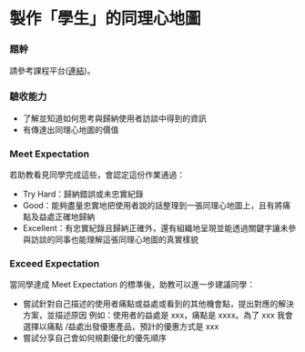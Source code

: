 # 製作「學生」的同理心地圖

### 題幹
請參考課程平台([連結](https://lighthouse.alphacamp.co/courses/42/assignments/1145))。

### 驗收能力
* 了解並知道如何思考與歸納使用者訪談中得到的資訊
* 有傳達出同理心地圖的價值

### Meet Expectation
若助教看見同學完成這些，會認定這份作業通過：
* Try Hard：歸納錯誤或未忠實紀錄
* Good：能夠盡量忠實地把使用者說的話整理到一張同理心地圖上，且有將痛點及益處正確地歸納
* Excellent：有忠實紀錄且歸納正確外，還有組織地呈現並能透過關鍵字讓未參與訪談的同事也能理解這張同理心地圖的真實樣貌

### Exceed Expectation
當同學達成 Meet Expectation 的標準後，助教可以進一步建議同學：
* 嘗試針對自己描述的使用者痛點或益處或看到的其他機會點，提出對應的解決方案，並描述原因
例如：使用者的益處是 xxx，痛點是 xxxx。為了 xxx 我會選擇以痛點 /益處出發優惠產品，預計的優惠方式是 xxx
* 嘗試分享自己會如何規劃優化的優先順序